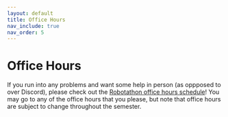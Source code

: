 ```yaml
---
layout: default
title: Office Hours
nav_include: true
nav_order: 5
---
```


# Office Hours

If you run into any problems and want some help in person (as oppposed to over Discord), please check out the [Robotathon office hours schedule](https://docs.google.com/spreadsheets/d/132Lb-cNybgYhRVPhrrf0xoe3HGi9ErQ2J2lOkMYBeXc/edit?gid=0#gid=0)! You may go to any of the office hours that you please, but note that office hours are subject to change throughout the semester.